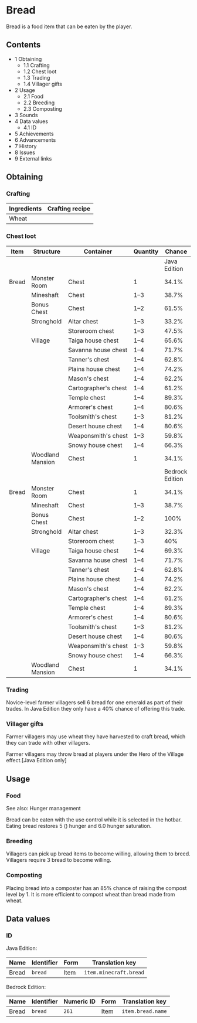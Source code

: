 # Bread
Bread is a food item that can be eaten by the player.

## Contents
- 1 Obtaining
	- 1.1 Crafting
	- 1.2 Chest loot
	- 1.3 Trading
	- 1.4 Villager gifts
- 2 Usage
	- 2.1 Food
	- 2.2 Breeding
	- 2.3 Composting
- 3 Sounds
- 4 Data values
	- 4.1 ID
- 5 Achievements
- 6 Advancements
- 7 History
- 8 Issues
- 9 External links

## Obtaining
### Crafting
| Ingredients | Crafting recipe |
|-------------|-----------------|
| Wheat       |                 |

### Chest loot
| Item  | Structure        | Container            | Quantity | Chance          |
|-------|------------------|----------------------|----------|-----------------|
|       |                  |                      |          | Java Edition    |
| Bread | Monster Room     | Chest                | 1        | 34.1%           |
|       | Mineshaft        | Chest                | 1–3      | 38.7%           |
|       | Bonus Chest      | Chest                | 1–2      | 61.5%           |
|       | Stronghold       | Altar chest          | 1–3      | 33.2%           |
|       |                  | Storeroom chest      | 1–3      | 47.5%           |
|       | Village          | Taiga house chest    | 1–4      | 65.6%           |
|       |                  | Savanna house chest  | 1–4      | 71.7%           |
|       |                  | Tanner's chest       | 1–4      | 62.8%           |
|       |                  | Plains house chest   | 1–4      | 74.2%           |
|       |                  | Mason's chest        | 1–4      | 62.2%           |
|       |                  | Cartographer's chest | 1–4      | 61.2%           |
|       |                  | Temple chest         | 1–4      | 89.3%           |
|       |                  | Armorer's chest      | 1–4      | 80.6%           |
|       |                  | Toolsmith's chest    | 1–3      | 81.2%           |
|       |                  | Desert house chest   | 1–4      | 80.6%           |
|       |                  | Weaponsmith's chest  | 1–3      | 59.8%           |
|       |                  | Snowy house chest    | 1–4      | 66.3%           |
|       | Woodland Mansion | Chest                | 1        | 34.1%           |
|       |                  |                      |          | Bedrock Edition |
| Bread | Monster Room     | Chest                | 1        | 34.1%           |
|       | Mineshaft        | Chest                | 1–3      | 38.7%           |
|       | Bonus Chest      | Chest                | 1–2      | 100%            |
|       | Stronghold       | Altar chest          | 1–3      | 32.3%           |
|       |                  | Storeroom chest      | 1–3      | 40%             |
|       | Village          | Taiga house chest    | 1–4      | 69.3%           |
|       |                  | Savanna house chest  | 1–4      | 71.7%           |
|       |                  | Tanner's chest       | 1–4      | 62.8%           |
|       |                  | Plains house chest   | 1–4      | 74.2%           |
|       |                  | Mason's chest        | 1–4      | 62.2%           |
|       |                  | Cartographer's chest | 1–4      | 61.2%           |
|       |                  | Temple chest         | 1–4      | 89.3%           |
|       |                  | Armorer's chest      | 1–4      | 80.6%           |
|       |                  | Toolsmith's chest    | 1–3      | 81.2%           |
|       |                  | Desert house chest   | 1–4      | 80.6%           |
|       |                  | Weaponsmith's chest  | 1–3      | 59.8%           |
|       |                  | Snowy house chest    | 1–4      | 66.3%           |
|       | Woodland Mansion | Chest                | 1        | 34.1%           |

### Trading
Novice-level farmer villagers sell 6 bread for one emerald as part of their trades. In Java Edition they only have a 40% chance of offering this trade.

### Villager gifts
Farmer villagers may use wheat they have harvested to craft bread, which they can trade with other villagers.

Farmer villagers may throw bread at players under the Hero of the Village effect.‌[Java Edition  only]

## Usage
### Food
See also: Hunger management

Bread can be eaten with the use control while it is selected in the hotbar. Eating bread restores 5 () hunger and 6.0 hunger saturation.

### Breeding
Villagers can pick up bread items to become willing, allowing them to breed. Villagers require 3 bread to become willing.

### Composting
Placing bread into a composter has an 85% chance of raising the compost level by 1. It is more efficient to compost wheat than bread made from wheat.

## Data values
### ID
Java Edition:

| Name  | Identifier | Form | Translation key        |
|-------|------------|------|------------------------|
| Bread | `bread`    | Item | `item.minecraft.bread` |

Bedrock Edition:

| Name  | Identifier | Numeric ID | Form | Translation key   |
|-------|------------|------------|------|-------------------|
| Bread | `bread`    | `261`      | Item | `item.bread.name` |


